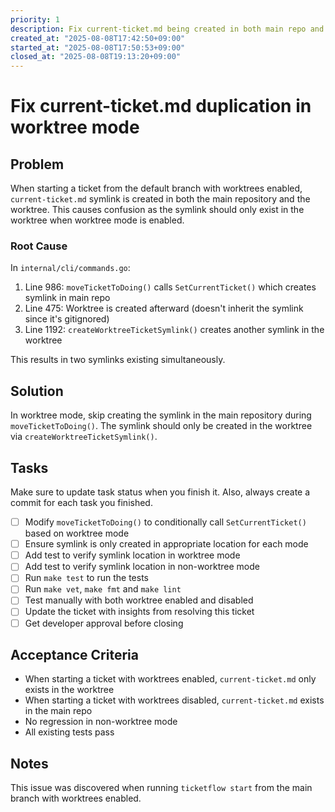 ```yaml
---
priority: 1
description: Fix current-ticket.md being created in both main repo and worktree
created_at: "2025-08-08T17:42:50+09:00"
started_at: "2025-08-08T17:50:53+09:00"
closed_at: "2025-08-08T19:13:20+09:00"
---
```


# Fix current-ticket.md duplication in worktree mode

## Problem
When starting a ticket from the default branch with worktrees enabled, `current-ticket.md` symlink is created in both the main repository and the worktree. This causes confusion as the symlink should only exist in the worktree when worktree mode is enabled.

### Root Cause
In `internal/cli/commands.go`:
1. Line 986: `moveTicketToDoing()` calls `SetCurrentTicket()` which creates symlink in main repo
2. Line 475: Worktree is created afterward (doesn't inherit the symlink since it's gitignored)
3. Line 1192: `createWorktreeTicketSymlink()` creates another symlink in the worktree

This results in two symlinks existing simultaneously.

## Solution
In worktree mode, skip creating the symlink in the main repository during `moveTicketToDoing()`. The symlink should only be created in the worktree via `createWorktreeTicketSymlink()`.

## Tasks
Make sure to update task status when you finish it. Also, always create a commit for each task you finished.

- [ ] Modify `moveTicketToDoing()` to conditionally call `SetCurrentTicket()` based on worktree mode
- [ ] Ensure symlink is only created in appropriate location for each mode
- [ ] Add test to verify symlink location in worktree mode
- [ ] Add test to verify symlink location in non-worktree mode
- [ ] Run `make test` to run the tests
- [ ] Run `make vet`, `make fmt` and `make lint`
- [ ] Test manually with both worktree enabled and disabled
- [ ] Update the ticket with insights from resolving this ticket
- [ ] Get developer approval before closing

## Acceptance Criteria
- When starting a ticket with worktrees enabled, `current-ticket.md` only exists in the worktree
- When starting a ticket with worktrees disabled, `current-ticket.md` exists in the main repo
- No regression in non-worktree mode
- All existing tests pass

## Notes
This issue was discovered when running `ticketflow start` from the main branch with worktrees enabled.
